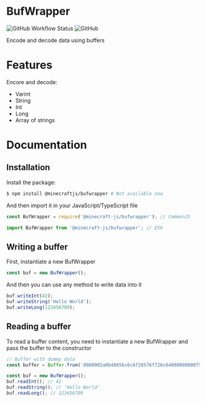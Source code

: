 # BufWrapper

![GitHub Workflow Status](https://img.shields.io/github/workflow/status/MinecraftJS/BufWrapper/Build?style=for-the-badge)
![GitHub](https://img.shields.io/github/license/MinecraftJS/BufWrapper?style=for-the-badge)

Encode and decode data using buffers

# Features
Encore and decode:
- Varint
- String
- Int
- Long
- Array of strings

# Documentation

## Installation
Install the package:
```bash
$ npm install @minecraftjs/bufwrapper # Not available now
```
And then import it in your JavaScript/TypeScript file
```ts
const BufWrapper = require('@minecraft-js/bufwrapper'); // CommonJS

import BufWrapper from '@minecraft-js/bufwrapper'; // ES6
```

## Writing a buffer

First, instantiate a new BufWrapper
```js
const buf = new BufWrapper();
```
And then you can use any method to write data into it
```js
buf.writeInt(42);
buf.writeString('Hello World');
buf.writeLong(123456789);
```

## Reading a buffer

To read a buffer content, you need to instantiate a new BufWrapper and pass the buffer to the constructor
```js
// Buffer with dummy data
const buffer = Buffer.from('0000002a0b48656c6c6f20576f726c6400000000075bcd15', 'hex');

const buf = new BufWrapper();
buf.readInt(); // 42
buf.readString(); // 'Hello World'
buf.readLong(); // 123456789
```